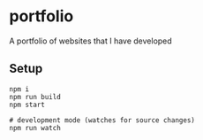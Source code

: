 # portfolio
A portfolio of websites that I have developed

## Setup

```
npm i
npm run build
npm start

# development mode (watches for source changes)
npm run watch
```

